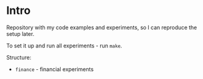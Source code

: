 # Intro

Repository with my code examples and experiments,
so I can reproduce the setup later.

To set it up and run all experiments - run `make`.

Structure:

- `finance` - financial experiments
